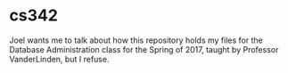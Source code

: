 # cs342
Joel wants me to talk about how this repository holds my files for the Database Administration class for the Spring of 2017, taught by Professor VanderLinden, but I refuse.
